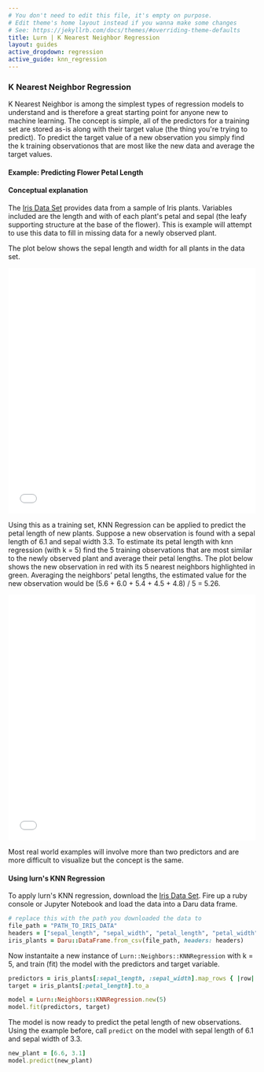 ```yaml
---
# You don't need to edit this file, it's empty on purpose.
# Edit theme's home layout instead if you wanna make some changes
# See: https://jekyllrb.com/docs/themes/#overriding-theme-defaults
title: Lurn | K Nearest Neighbor Regression
layout: guides
active_dropdown: regression
active_guide: knn_regression
---
```


### K Nearest Neighbor Regression

K Nearest Neighbor is among the simplest types of regression models to understand and is therefore a great starting
point for anyone new to machine learning. The concept is simple, all of the predictors for a training set are
stored as-is along with their target value (the thing you're trying to predict). To predict the target value
of a new observation you simply find the k training observationos that are most like the new data and average
the target values.

#### Example: Predicting Flower Petal Length

#### Conceptual explanation

The [Iris Data Set](https://archive.ics.uci.edu/ml/datasets/iris) provides data from a sample of Iris plants. Variables
included are the length and with of each plant's petal and sepal (the leafy supporting structure at the base of the
flower). This is example will attempt to use this data to fill in missing data for a newly observed plant.

The plot below shows the sepal length and width for all plants in the data set.

<iframe id="datawrapper-chart-TX66t" src="//datawrapper.dwcdn.net/TX66t/4/" scrolling="no" frameborder="0" allowtransparency="true" style="width: 0; min-width: 100% !important;" height="500"></iframe><script type="text/javascript">if("undefined"==typeof window.datawrapper)window.datawrapper={};window.datawrapper["TX66t"]={},window.datawrapper["TX66t"].embedDeltas={"100":525,"200":525,"300":500,"400":500,"500":500,"700":500,"800":500,"900":500,"1000":500},window.datawrapper["TX66t"].iframe=document.getElementById("datawrapper-chart-TX66t"),window.datawrapper["TX66t"].iframe.style.height=window.datawrapper["TX66t"].embedDeltas[Math.min(1e3,Math.max(100*Math.floor(window.datawrapper["TX66t"].iframe.offsetWidth/100),100))]+"px",window.addEventListener("message",function(a){if("undefined"!=typeof a.data["datawrapper-height"])for(var b in a.data["datawrapper-height"])if("TX66t"==b)window.datawrapper["TX66t"].iframe.style.height=a.data["datawrapper-height"][b]+"px"});</script>

Using this as a training set, KNN Regression can be applied to predict the petal length of new plants. Suppose a new 
observation is found with a sepal length of 6.1 and sepal width 3.3. To estimate its petal length with knn regression 
(with k = 5) find the 5 training observations that are most similar to the newly observed plant and average their petal 
lengths. The plot below shows the new observation in red with its 5 nearest neighbors highlighted in green. Averaging 
the neighbors’ petal lengths, the estimated value for the new observation would be 
(5.6 + 6.0 + 5.4 + 4.5 + 4.8) / 5 = 5.26.

<iframe id="datawrapper-chart-ex8kB" src="//datawrapper.dwcdn.net/ex8kB/1/" scrolling="no" frameborder="0" allowtransparency="true" style="width: 0; min-width: 100% !important;" height="500"></iframe><script type="text/javascript">if("undefined"==typeof window.datawrapper)window.datawrapper={};window.datawrapper["ex8kB"]={},window.datawrapper["ex8kB"].embedDeltas={"100":575,"200":525,"300":525,"400":500,"500":500,"700":500,"800":500,"900":500,"1000":500},window.datawrapper["ex8kB"].iframe=document.getElementById("datawrapper-chart-ex8kB"),window.datawrapper["ex8kB"].iframe.style.height=window.datawrapper["ex8kB"].embedDeltas[Math.min(1e3,Math.max(100*Math.floor(window.datawrapper["ex8kB"].iframe.offsetWidth/100),100))]+"px",window.addEventListener("message",function(a){if("undefined"!=typeof a.data["datawrapper-height"])for(var b in a.data["datawrapper-height"])if("ex8kB"==b)window.datawrapper["ex8kB"].iframe.style.height=a.data["datawrapper-height"][b]+"px"});</script>

Most real world examples will involve more than two predictors and are more difficult to visualize but the concept is 
the same.

#### Using lurn's KNN Regression
To apply lurn's KNN regression, download the [Iris Data Set](https://archive.ics.uci.edu/ml/datasets/iris). Fire up
a ruby console or Jupyter Notebook and load the data into a Daru data frame.

```ruby
# replace this with the path you downloaded the data to
file_path = "PATH_TO_IRIS_DATA"
headers = ["sepal_length", "sepal_width", "petal_length", "petal_width", "class"]
iris_plants = Daru::DataFrame.from_csv(file_path, headers: headers)
```

Now instantaite a new instance of `Lurn::Neighbors::KNNRegression` with k = 5, and train (fit) the model with the predictors and
target variable.

```ruby
predictors = iris_plants[:sepal_length, :sepal_width].map_rows { |row| row.to_a }
target = iris_plants[:petal_length].to_a

model = Lurn::Neighbors::KNNRegression.new(5)
model.fit(predictors, target)
```

The model is now ready to predict the petal length of new observations. Using the example before, call `predict` on the
model with sepal length of 6.1 and sepal width of 3.3.

```ruby
new_plant = [6.6, 3.1]
model.predict(new_plant)
```
